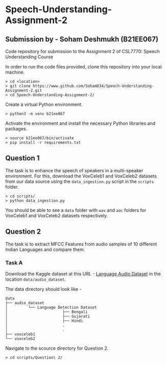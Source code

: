 # Speech-Understanding-Assignment-2
## Submission by - Soham Deshmukh (B21EE067)
Code repository for submission to the Assignment 2 of CSL7770: Speech Understanding Course

In order to run the code files provided, clone this repository into your local machine.
```
> cd <location>
> git clone https://www.github.com/SohamD34/Speech-Understanding-Assignment-2.git
> cd Speech-Understanding-Assignment-2/
```
Create a virtual Python environment.
```
> python3 -m venv b21ee067
```
Activate the environment and install the necessary Python libraries and packages.
```
> source b21ee067/bin/activate
> pip install -r requirements.txt
```


## Question 1
The task is to enhance the speech of speakers in a multi-speaker environment.
For this, download the VoxCeleb1 and VoxCeleb2 datasets from our data source using the ```data_ingestion.py``` script in the ```scripts``` folder.
```
> cd scripts/
> python data_ingestion.py
```
You should be able to see a ```data``` folder with ```wav``` and ```aac``` folders for VoxCeleb1 and VoxCeleb2 datasets respectively.



## Question 2
The task is to extract MFCC Features from audio samples of 10 different Indian Languages and compare them.

### Task A
Download the Kaggle dataset at this URL - [Language Audio Dataset](https://www.kaggle.com/datasets/hbchaitanyabharadwaj/audio-dataset-with-10-indian-languages) in the location ```data/audio_dataset```.

The data directory should look like -
```
data
├── audio_dataset
│         └── Language Detection Dataset
│                        ├── Bengali
│                        ├── Gujarati
│                        ├── Hindi
│                        .
│                        .
├── voxceleb1
└── voxceleb2
```


Navigate to the scource directory for Question 2.
```
> cd scripts/Question\ 2/
